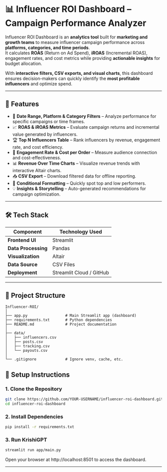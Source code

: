 # 📊 Influencer ROI Dashboard – Campaign Performance Analyzer  

Influencer ROI Dashboard is an **analytics tool** built for **marketing and growth teams** to measure influencer campaign performance across **platforms, categories, and time periods**.  
It calculates **ROAS** (Return on Ad Spend), **iROAS** (Incremental ROAS), engagement rates, and cost metrics while providing **actionable insights** for budget allocation.  

With **interactive filters, CSV exports, and visual charts**, this dashboard ensures decision-makers can quickly identify the **most profitable influencers** and optimize spend.  

---

## 🚀 Features  
- 📅 **Date Range, Platform & Category Filters** – Analyze performance for specific campaigns or time frames.  
- 📈 **ROAS & iROAS Metrics** – Evaluate campaign returns and incremental value generated by influencers.  
- 🏆 **Top N Influencers Table** – Rank influencers by revenue, engagement rate, and cost efficiency.  
- 🎯 **Engagement Rate & Cost per Order** – Measure audience connection and cost-effectiveness.  
- 📊 **Revenue Over Time Charts** – Visualize revenue trends with interactive Altair charts.  
- 📥 **CSV Export** – Download filtered data for offline reporting.  
- 🎨 **Conditional Formatting** – Quickly spot top and low performers.  
- 💡 **Insights & Storytelling** – Auto-generated recommendations for campaign optimization.  

---

## 🛠️ Tech Stack  

| **Component**        | **Technology Used**         |
|----------------------|-----------------------------|
| **Frontend UI**      | Streamlit                   |
| **Data Processing**  | Pandas                      |
| **Visualization**    | Altair                      |
| **Data Source**      | CSV Files                   |
| **Deployment**       | Streamlit Cloud / GitHub    |

---

## 📁 Project Structure  

```plaintext
Influencer-ROI/
│
├── app.py                 # Main Streamlit app (dashboard)
├── requirements.txt       # Python dependencies
├── README.md              # Project documentation
│
├── data/
│   ├── influencers.csv
│   ├── posts.csv
│   ├── tracking.csv
│   └── payouts.csv
│
└── .gitignore             # Ignore venv, cache, etc.
```
## 🧪 Setup Instructions  

### **1. Clone the Repository**  
```bash
git clone https://github.com/YOUR-USERNAME/influencer-roi-dashboard.git
cd influencer-roi-dashboard
```

### **2. Install Dependencies**  
```bash
pip install -r requirements.txt
```
### **3. Run KrishiGPT**  
```bash
streamlit run app/main.py
```
Open your browser at http://localhost:8501 to access the dashboard.

---

